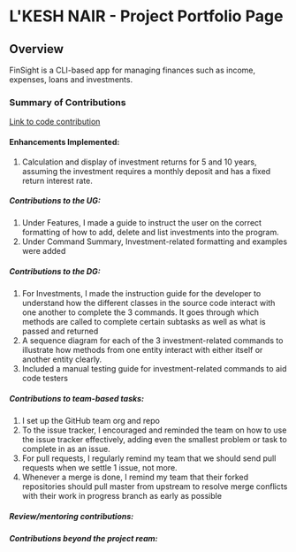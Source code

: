 # L'KESH NAIR - Project Portfolio Page

## Overview
FinSight is a CLI-based app for managing finances such as income, expenses, loans and investments.

### Summary of Contributions
[Link to code contribution](https://nus-cs2113-ay2526s1.github.io/tp-dashboard/?search=rezelix&breakdown=true&sort=groupTitle%20dsc&sortWithin=title&since=2025-09-19T00%3A00%3A00&timeframe=commit&mergegroup=&groupSelect=groupByRepos&checkedFileTypes=docs~functional-code~test-code~other&filteredFileName=)

#### Enhancements Implemented:
1. Calculation and display of investment returns for 5 and 10 years, assuming the investment requires a monthly deposit and has a fixed return interest rate.

##### Contributions to the UG:
1. Under Features, I made a guide to instruct the user on the correct formatting of how to add, delete and list investments into the program.
2. Under Command Summary, Investment-related formatting and examples were added

##### Contributions to the DG:
1. For Investments, I made the instruction guide for the developer to understand how the different classes in the source code interact with one another to complete the 3 commands. It goes through which methods are called to complete certain subtasks as well as what is passed and returned
2. A sequence diagram for each of the 3 investment-related commands to illustrate how methods from one entity interact with either itself or another entity clearly.
3. Included a manual testing guide for investment-related commands to aid code testers 

##### Contributions to team-based tasks:
1. I set up the GitHub team org and repo
2. To the issue tracker, I encouraged and reminded the team on how to use the issue tracker effectively, adding even the smallest problem or task to complete in as an issue.
3. For pull requests, I regularly remind my team that we should send pull requests when we settle 1 issue, not more.
4. Whenever a merge is done, I remind my team that their forked repositories should pull master from upstream to resolve merge conflicts with their work in progress branch as early as possible

##### Review/mentoring contributions:


##### Contributions beyond the project ream: